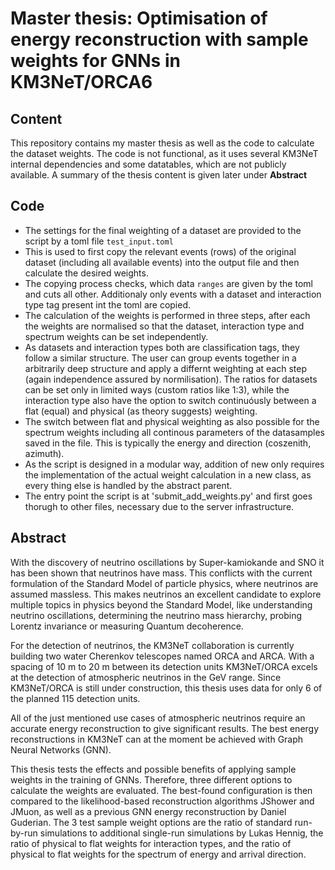 # Master thesis: Optimisation of energy reconstruction with sample weights for GNNs in KM3NeT/ORCA6
## Content
This repository contains my master thesis as well as the code to calculate the dataset weights. The code is not functional, as it uses several KM3NeT internal dependencies and some datatables, which are not publicly available. A summary of the thesis content is given later under **Abstract**
## Code
 - The settings for the final weighting of a dataset are provided to the script by a toml file `test_input.toml`
 - This is used to first copy the relevant events (rows) of the original dataset (including all available events) into the output file and then calculate the desired weights.
 - The copying process checks, which data `ranges` are given by the toml and cuts all other. Additionaly only events with a dataset and interaction type tag present int the toml are copied.
 - The calculation of the weights is performed in three steps, after each the weights are normalised so that the dataset, interaction type and spectrum weights can be set independently.
 - As datasets and interaction types both are classification tags, they follow a similar structure. The user can group events together in a arbitrarily deep structure and apply a differnt weighting at each step (again independence assured by normilisation). The ratios for datasets can be set only in limited ways (custom ratios like 1:3), while the interaction type also have the option to switch continuóusly between a flat (equal) and physical (as theory suggests) weighting.
 - The switch between flat and physical weighting as also possible for the spectrum weights including all continous parameters of the datasamples saved in the file. This is typically the energy and direction (coszenith, azimuth).
 - As the script is designed in a modular way, addition of new only requires the implementation of the actual weight calculation in a new class, as every thing else is handled by the abstract parent.
 - The entry point the script is at 'submit_add_weights.py' and first goes thorugh to other files, necessary due to the server infrastructure.

## Abstract
With the discovery of neutrino oscillations by Super-kamiokande and SNO it has
been shown that neutrinos have mass. This conflicts with the current formulation of
the Standard Model of particle physics, where neutrinos are assumed massless. This
makes neutrinos an excellent candidate to explore multiple topics in physics beyond
the Standard Model, like understanding neutrino oscillations, determining the neutrino
mass hierarchy, probing Lorentz invariance or measuring Quantum decoherence.

For the detection of neutrinos, the KM3NeT collaboration is currently building two
water Cherenkov telescopes named ORCA and ARCA. With a spacing of 10 m to 20 m
between its detection units KM3NeT/ORCA excels at the detection of atmospheric
neutrinos in the GeV range. Since KM3NeT/ORCA is still under construction, this
thesis uses data for only 6 of the planned 115 detection units.

All of the just mentioned use cases of atmospheric neutrinos require an accurate energy
reconstruction to give significant results. The best energy reconstructions in KM3NeT
can at the moment be achieved with Graph Neural Networks (GNN).

This thesis tests the effects and possible benefits of applying sample weights in the
training of GNNs. Therefore, three different options to calculate the weights are
evaluated. The best-found configuration is then compared to the likelihood-based
reconstruction algorithms JShower and JMuon, as well as a previous GNN energy
reconstruction by Daniel Guderian. The 3 test sample weight options are the ratio of
standard run-by-run simulations to additional single-run simulations by Lukas Hennig,
the ratio of physical to flat weights for interaction types, and the ratio of physical to
flat weights for the spectrum of energy and arrival direction.
